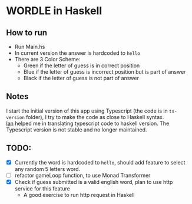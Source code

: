 # WORDLE in Haskell

## How to run
-  Run Main.hs
-  In current version the answer is hardcoded to `hello`
-  There are 3 Color Scheme:
   - <span style='color:"green";'>Green</span> if the letter of guess is in correct position 
   - Blue if the letter of guess is incorrect position but is part of answer
   - Black if the letter of guess is not part of answer

## Notes
I start the initial version of this app using Typescript (the code is in `ts-version` folder), I try to make the code as close to Haskell syntax. <br />
[Ian](https://github.com/iburzynski) helped me in translating typescript code to haskell version.
The Typescript version is not stable and no longer maintained.

## TODO:
- [x] Currently the word is hardcoded to `hello`, should add feature to select any random 5 letters word.
- [ ] refactor gameLoop function, to use Monad Transformer
- [x] Check if guess submitted is a valid english word, plan to use http service for this feature
   - A good exercise to run http request in Haskell

